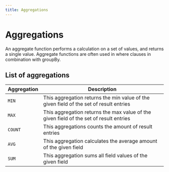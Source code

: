 ```yaml
---
title: Aggregations
---
```


# Aggregations

An aggregate function performs a calculation on a set of values, and returns a single value. Aggregate functions
are often used in where clauses in combination with groupBy.

## List of aggregations

| Aggregation | Description |
| -------| ----------------------------------------------------------------------|
| `MIN` | This aggregation returns the min value of the given field of the set of result entries |
| `MAX` | This aggregation returns the max value of the given field of the set of result entries |
| `COUNT` | This aggregations counts the amount of result entries |
| `AVG` | This aggregation calculates the average amount of the given field |
| `SUM` | This aggregation sums all field values of the given field |